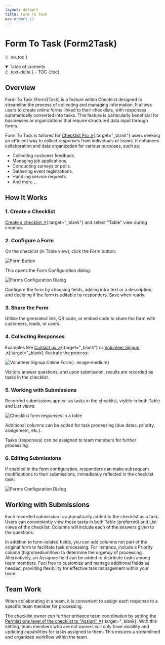 ```yaml
---
layout: default
title: Form To Task
nav_order: 11
---
```


# Form To Task (Form2Task)

{: .no_toc }

<details open markdown="block">
  <summary>
    Table of contents
  </summary>
  {: .text-delta }
- TOC
{:toc}
</details>

## Overview

Form To Task (Form2Task) is a feature within Checklist designed to streamline the process of collecting and managing information. It allows users to create online forms linked to their checklists, with responses automatically converted into tasks. This feature is particularly beneficial for businesses or organizations that require structured data input through forms.

Form To Task is tailored for [Checklist Pro ↗](https://checklist.com/pricing "Checklist Pricing"){:target="\_blank"} users seeking an efficient way to collect responses from individuals or teams. It enhances collaboration and data organization for various purposes, such as:

- Collecting customer feedback.
- Managing job applications.
- Conducting surveys or polls.
- Gathering event registrations.
- Handling service requests.
- And more...

## How It Works

### 1. Create a Checklist

[Create a checklist ↗](/checklists/checklists/#creating-checklists){:target="\_blank"} and select "Table" view during creation.

### 2. Configure a Form

On the checklist (in Table view), click the Form button:

![Form Button](/assets/images/form-to-task/forms-button.png)

This opens the Form Configuration dialog:

![Forms Configuration Dialog](/assets/images/form-to-task/forms-configuration-dialog.png)

Configure the form by choosing fields, adding intro text or a description, and deciding if the form is editable by responders. Save when ready.

### 3. Share the Form

Utilize the generated link, QR code, or embed code to share the form with customers, leads, or users.

### 4. Collecting Responses

Examples like [Contact us ↗](https://checklist.com/forms/contact "Online Contact Us Form builder"){:target="\_blank"} or [Volunteer Signup ↗](https://checklist.com/forms/volunteer-signup "Online Volunteer Signup Form builder"){:target="\_blank} illustrate the process:

![Volunteer Signup Online Form](/assets/images/start/form-2-task-form.png){: .image-medium}

Visitors answer questions, and upon submission, results are recorded as tasks in the checklist.

### 5. Working with Submissions

Recorded submissions appear as tasks in the checklist, visible in both Table and List views:

![Checklist form responses in a table](/assets/images/start/form-2-task-table.png)

Additional columns can be added for task processing (due dates, priority, assignment, etc.).

Tasks (responses) can be assigned to team members for further processing.

### 6. Editing Submissions

If enabled in the form configuration, responders can make subsequent modifications to their submissions, immediately reflected in the checklist task:

![Forms Configuration Dialog](/assets/images/form-to-task/forms-configuration-dialog.png)

## Working with Submissions

Each recorded submission is automatically added to the checklist as a task. Users can conveniently view these tasks in both Table (preferred) and List views of the checklist. Columns will include each of the answers given to the questions. 

In addition to form-related fields, you can add columns not part of the original form to facilitate task processing. For instance, include a Priority column (high/medium/low) to determine the urgency of processing. Alternatively, an Assignee field can be added to distribute tasks among team members. Feel free to customize and manage additional fields as needed, providing flexibility for effective task management within your team.

## Team Work

When collaborating in a team, it is convenient to assign each response to a specific team member for processing. 

The checklist owner can further enhance team coordination by setting the [Permissions level of the checklist to "Assign" ↗](/checklists/checklist-members/#assign){:target="\_blank}. With this setting, team members who are not owners will only have visibility and updating capabilities for tasks assigned to them. This ensures a streamlined and organized workflow within the team.
